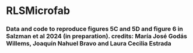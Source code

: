 # RLSMicrofab

### Data and code to reproduce figures 5C and 5D and figure 6 in Salzman et al 2024 (in preparation). credits: María José Godás Willems, Joaquín Nahuel Bravo and Laura Cecilia Estrada
